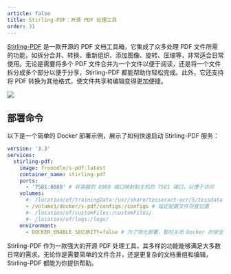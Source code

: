 ```yaml
---
article: false
title: Stirling-PDF：开源 PDF 处理工具
order: 31
---
```


[Stirling-PDF](https://github.com/Stirling-Tools/Stirling-PDF) 是一款开源的 PDF 文档工具箱，它集成了众多处理 PDF 文件所需的功能，如拆分合并、转换、重新组织、添加图像、旋转、压缩等，非常适合日常使用。无论是需要将多个 PDF 文件合并为一个文件以便于阅读，还是将一个文件拆分成多个部分以便于分享，Stirling-PDF 都能帮助你轻松完成。此外，它还支持将 PDF 转换为其他格式，使文件共享和编辑变得更加便捷。

![](https://img.newzone.top/2024-01-16-02-15-55.png?imageMogr2/format/webp)

## 部署命令

以下是一个简单的 Docker 部署示例，展示了如何快速启动 Stirling-PDF 服务：

```yml
version: '3.3'
services:
  stirling-pdf:
    image: frooodle/s-pdf:latest
    container_name: stirling-pdf
    ports:
      - '7581:8080' # 将容器的 8080 端口映射到主机的 7581 端口，以便于访问
    volumes:
      #- /location/of/trainingData:/usr/share/tesseract-ocr/5/tessdata #Required for extra OCR languages
      - /volume1/docker/s-pdf/configs:/configs # 指定配置文件存放位置
      #- /location/of/customFiles:/customFiles/
      #- /location/of/logs:/logs/
    environment:
      - DOCKER_ENABLE_SECURITY=false # 为了简化部署，暂时关闭 Docker 的安全设置
```

Stirling-PDF 作为一款强大的开源 PDF 处理工具，其多样的功能能够满足大多数日常的需求。无论你是需要简单的文件合并，还是更复杂的文档重组和编辑，Stirling-PDF 都能为你提供帮助。
